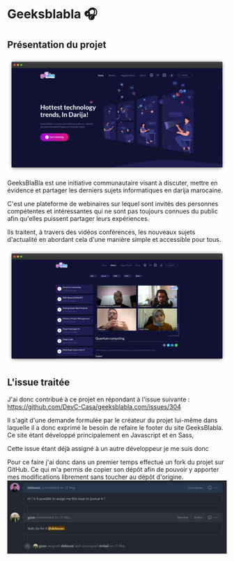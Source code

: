# Geeksblabla 🎧

## Présentation du projet

![GeeksBlabla Landing page](../.vuepress/assets/img/geeksblabla_landing_page.png)

GeeksBlaBla est une initiative communautaire visant à discuter, mettre en évidence et partager les derniers sujets informatiques en darija marocaine.

C'est une plateforme de webinaires sur lequel sont invités des personnes compétentes et intéressantes qui ne sont pas toujours connues du public afin qu'elles puissent partager leurs expériences.

Ils traitent, à travers des vidéos conférences, les nouveaux sujets d'actualité en abordant cela d'une manière simple et accessible pour tous.

![GeeksBlabla Blablas page](../.vuepress/assets/img/geeksblabla_blablas.png)

## L'issue traitée

J'ai donc contribué à ce projet en répondant à l'issue suivante :
<https://github.com/DevC-Casa/geeksblabla.com/issues/304>

Il s'agit d'une demande formulée par le créateur du projet lui-même dans laquelle il a donc exprimé le besoin de refaire le footer du site GeeksBlabla. Ce site étant développé principalement en Javascript et en Sass, 

Cette issue étant déjà assigné à un autre développeur je me suis donc 

Pour ce faire j'ai donc dans un premier temps effectué un fork du projet sur GitHub. Ce qui m'a permis de copier son dépôt afin de pouvoir y apporter mes modifications librement sans toucher au dépôt d'origine.
![](../.vuepress/assets/img/github_issue.png)
